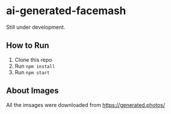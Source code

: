 # ai-generated-facemash

Still under development.

## How to Run
1. Clone this repo
2. Run `npm install`
3. Run `npm start`

## About Images
All the imsages were downloaded from https://generated.photos/
